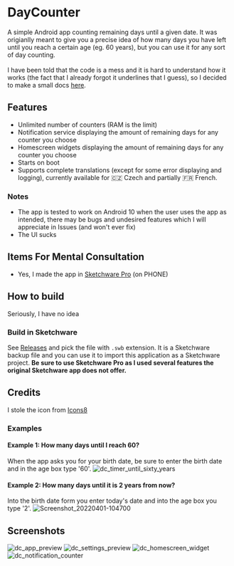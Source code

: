 # DayCounter
A simple Android app counting remaining days until a given date. It was origianlly meant to give you a precise idea of how many days you have left until you reach a certain age (eg. 60 years), but you can use it for any sort of day counting.<br>
<br>
I have been told that the code is a mess and it is hard to understand how it works (the fact that I already forgot it underlines that I guess), so I decided to make a small docs [here](https://github.com/AttiliaTheHun/DayCounter/blob/master/BRIEF_DOCUMENTATION.md).
## Features
- Unlimited number of counters (RAM is the limit)
- Notification service displaying the amount of remaining days for any counter you choose
- Homescreen widgets displaying the amount of remaining days for any counter you choose
- Starts on boot
- Supports complete translations (except for some error displaying and logging), currently available for 🇨🇿 Czech and partially 🇫🇷 French.
### Notes
- The app is tested to work on Android 10 when the user uses the app as intended, there may be bugs and undesired features which I will appreciate in Issues (and won't ever fix)
- The UI sucks
## Items For Mental Consultation
- Yes, I made the app in [Sketchware Pro](https://github.com/Sketchware-Pro/Sketchware-Pro) (on PHONE)
## How to build
Seriously, I have no idea
### Build in Sketchware
See [Releases](https://github.com/AttiliaTheHun/DayCounter/releases) and pick the file with `.swb` extension. It is a Sketchware backup file and you can use it to import this application as a Sketchware project. **Be sure to use __Sketchware Pro__ as I used several features the original Sketchware app does not offer.**
## Credits
I stole the icon from [Icons8](https://icons8.com)
### Examples
#### Example 1: How many days until I reach 60?
When the app asks you for your birth date, be sure to enter the birth date and in the age box type '60'.
![dc_timer_until_sixty_years](https://user-images.githubusercontent.com/37469561/161230935-059f80ff-bc1a-471c-bcf5-c1af127f0f6e.png)
#### Example 2: How many days until it is 2 years from now?
Into the birth date form you enter today's date and into the age box you type '2'.
![Screenshot_20220401-104700](https://user-images.githubusercontent.com/37469561/161231004-1e2d929d-2735-4ef4-83db-38c5171f73ea.png)
## Screenshots
![dc_app_preview](https://user-images.githubusercontent.com/37469561/207144260-34ac0f0a-b1fb-4b0a-9f73-9195d7c6aa2d.png)
![dc_settings_preview](https://user-images.githubusercontent.com/37469561/207144349-6d0b7256-33f1-4651-a6f3-c9ee76ff3a9c.png)
![dc_homescreen_widget](https://user-images.githubusercontent.com/37469561/161231392-d2160ff1-c13c-4566-b36f-d311fe15861b.png)
![dc_notification_counter](https://user-images.githubusercontent.com/37469561/161231437-ac9d461c-7758-4063-bd0b-94d402ed1bc0.png)
